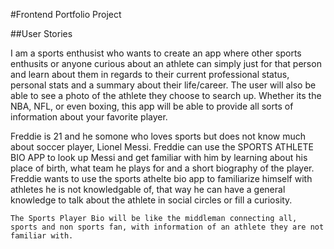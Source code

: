 #Frontend Portfolio Project

##User Stories

I am a sports enthusist who wants to create an app where other sports 
    enthusits or anyone curious about an athlete can simply just for that person and learn about them in regards to their current professional status, personal stats and a summary about their life/career.  The user will also be able to see a photo of the athlete they choose to search up.
    Whether its the NBA, NFL, or even boxing, this app will be able to provide all sorts of information about your favorite player.

   Freddie is 21 and he somone who loves sports but does not know much about soccer player, Lionel Messi.  Freddie can use the SPORTS ATHLETE BIO APP to look up Messi and get familiar with him by learning about his place of birth, what team he plays for and a short biography of the player. Freddie wants to use the sports athelte bio app to familiarize himself with athletes he is not knowledgable of, that way he can have a general knowledge to talk about the athlete in social circles or fill a curiosity. 


    The Sports Player Bio will be like the middleman connecting all, sports and non sports fan, with information of an athlete they are not familiar with.